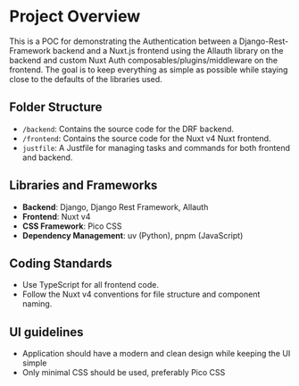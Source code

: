 # Project Overview

This is a POC for demonstrating the Authentication between a Django-Rest-Framework backend and a Nuxt.js frontend using the Allauth library on the backend and custom Nuxt Auth composables/plugins/middleware on the frontend. The goal is to keep everything as simple as possible while staying close to the defaults of the libraries used.

## Folder Structure

- `/backend`: Contains the source code for the DRF backend.
- `/frontend`: Contains the source code for the Nuxt v4 Nuxt frontend.
- `justfile`: A Justfile for managing tasks and commands for both frontend and backend.

## Libraries and Frameworks

- **Backend**: Django, Django Rest Framework, Allauth
- **Frontend**: Nuxt v4
- **CSS Framework**: Pico CSS
- **Dependency Management**: uv (Python), pnpm (JavaScript)

## Coding Standards

- Use TypeScript for all frontend code.
- Follow the Nuxt v4 conventions for file structure and component naming.

## UI guidelines

- Application should have a modern and clean design while keeping the UI simple
- Only minimal CSS should be used, preferably Pico CSS